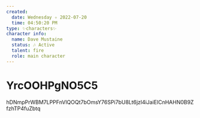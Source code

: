 ```yaml
---
created:
  date: Wednesday ✧ 2022-07-20
  time: 04:50:20 PM
type: ✨characters✨
character info:
  name: Dave Mustaine
  status: 🎶 Active
  talent: fire
  role: main character
---
```


# YrcOOHPgNO5C5

hDNmpPrWBM7LPPFnVlQOQt7bOmsY76SPi7bU8Lt6jzl4iJaiElCnHAHN0B9ZfzhTP4fuZbtq
